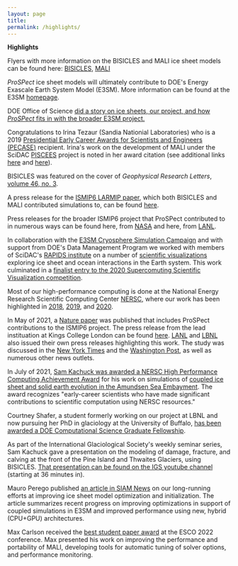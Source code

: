 ```yaml
---
layout: page
title: 
permalink: /highlights/
---
```


**Highlights**

Flyers with more information on the BISICLES and MALI ice sheet models can be found here: [BISICLES](https://e3sm.org/wp-content/uploads/2018/08/ResearchHighlight_BISICLES.pdf), [MALI](https://climatemodeling.science.energy.gov/sites/default/files/technical-highlights/TechnicalHighlight_MALI.pdf)

*ProSPect* ice sheet models will ultimately contribute to DOE's Energy Exascale Earth System Model (E3SM). More information can be found at the E3SM [homepage](https://e3sm.org/).

DOE Office of Science [did a story on ice sheets, our project, and how *ProSPect* fits in with the broader E3SM project.](https://www.energy.gov/science/articles/simulating-ice-bottom-world-modeling-antarctic-ice-sheets) 

Congratulations to Irina Tezaur (Sandia Nationial Laboratories) who is a 2019 [Presidential Early Career Awards for Scientists and Engineers (PECASE)](https://www.energy.gov/nnsa/articles/11-nnsa-employees-receive-highest-honor-early-career-scientists-and-engineers?fbclid=IwAR1gVTwdoJhEG5MD9bbjvT3KRN6qVVQtL5HSrQr8ds6-wfLH4n5_CHIyzew) recipient. Irina's work on the development of MALI under the SciDAC [PISCEES](https://climatemodeling.science.energy.gov/projects/predicting-ice-sheet-and-climate-evolution-extreme-scales-piscees) project is noted in her award citation (see additional links [here](https://www.sandia.gov/~ikalash/_assets/Communicator.html) and [here](https://www.energy.gov/articles/secretary-perry-congratulates-recipients-presidential-early-career-award-scientists-and)).   

BISICLES was featured on the cover of *Geophysical Research Letters*, [volume 46, no. 3](https://agupubs.onlinelibrary.wiley.com/doi/pdf/10.1002/grl.57643).

A press release for the [ISMIP6 LARMIP paper](https://www.earth-syst-dynam.net/11/35/2020/esd-11-35-2020.pdf), which both BISICLES and MALI contributed simulations to, can be found [here](https://www.egu.eu/news/605/the-antarctica-factor-model-uncertainties-reveal-upcoming-sea-level-risk/).  

Press releases for the broader ISMIP6 project that ProSPect contributed to in numerous ways can be found here, from [NASA](https://www.nasa.gov/feature/goddard/2020/emissions-could-add-15-inches-to-2100-sea-level-rise-nasa-led-study-finds) and here, from [LANL](https://int.lanl.gov/news/news_stories/2020/september/0921-ice-sheets.shtml).  

In collaboration with the [E3SM Cryosphere Simulation Campaign](https://e3sm.org/research/cryosphere-ocean/) and with support from DOE's Data Management Program we worked with members of SciDAC's [RAPIDS institute](https://rapids.lbl.gov/) on a number of [scientific visualizations](https://e3sm.org/scientific-visualization-of-e3sms-cryosphere-campaign-simulations/) exploring ice sheet and ocean interactions in the Earth system. This work culminated in a [finalist entry to the 2020 Supercomuting Scientific Visualization competition](https://youtu.be/Wt0TvNjYsOs).  

Most of our high-performance computing is done at the National Energy Research Scientific Computing Center [NERSC](https://www.nersc.gov/about/), where our work has been highlighted in [2018](https://www.nersc.gov/assets/Science-Highlights-Presentations/NERSC-Highlights-2018-3-FINAL.pdf), [2019](https://www.nersc.gov/assets/Science-Highlights-Presentations/NERSC-Science-Highlights-R20191016.pdf), and [2020](https://www.nersc.gov/science/science-highlights-presentations/).

In May of 2021, a [Nature paper](https://www.nature.com/articles/s41586-021-03302-y) was published that includes ProSPect contributions to the ISMIP6 project. The press release from the lead instituation at Kings College London can be found [here](https://www.kcl.ac.uk/news/limit-global-warming-to-1.50c-and-halve-the-land-ice-contribution-to-sea-level-this-century). [LANL](https://www.lanl.gov/discover/news-release-archive/2021/May/0505-antarctica-sea-level.shtml) and [LBNL](https://www.nersc.gov/news-publications/nersc-news/science-news/2021/limit-global-warming-to-1-5c-and-halve-the-land-ice-contribution-to-sea-level-this-century) also issued their own press releases highlighting this work. The study was discussed in the [New York Times](https://www.nytimes.com/2021/05/05/climate/climate-change-sea-level-rise.html) and the [Washington Post](https://www.washingtonpost.com/climate-environment/2021/05/05/uncertainty-is-not-our-friend-scientists-are-still-struggling-understand-sea-level-risks-posed-by-antarctica/), as well as numerous other news outlets.  

In July of 2021, [Sam Kachuck was awarded a NERSC High Performance Computing Achievement Award](https://www.nersc.gov/news-publications/nersc-news/nersc-center-news/2021/nersc-honors-eight-early-career-scientists-with-hpc-achievement-awards/) for his work on simulations of [coupled ice sheet and solid earth evolution in the Amundsen Sea Embayment](https://agupubs.onlinelibrary.wiley.com/doi/full/10.1029/2019GL086446). The award recognizes "early-career scientists who have made significant contributions to scientific computation using NERSC resources."

Courtney Shafer, a student formerly working on our project at LBNL and now pursuing her PhD in glaciology at the University of Buffalo, [has been awarded a DOE Computational Science Graduate Fellowship](http://www.buffalo.edu/news/releases/2021/07/017.html). 

As part of the International Glaciological Society's weekly seminar series, Sam Kachuck gave a presentation on the modeling of damage, fracture, and calving at the front of the Pine Island and Thwaites Glaciers, using BISICLES. [That presentation can be found on the IGS youtube channel](https://www.youtube.com/watch?v=00hSpqBx5v4) (starting at 36 minutes in).  

Mauro Perego published [an article in SIAM News](https://sinews.siam.org/Details-Page/large-scale-pde-constrained-optimization-for-ice-sheet-model-initialization) on our long-running efforts at improving ice sheet model optimization and initialization. The article summarizes recent progress on improving optimizations in support of coupled simulations in E3SM and improved performance using new, hybrid (CPU+GPU) architectures. 

Max Carlson received the [best student paper award](https://www.esco2022.femhub.com/awards/) at the ESCO 2022 conference. Max presented his work on improving the performance and portability of MALI, developing tools for automatic tuning of solver options, and performance monitoring.
